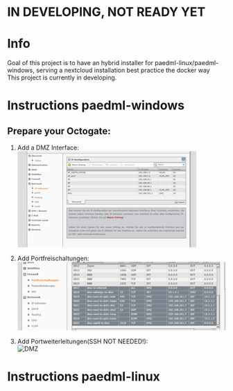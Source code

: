 # IN DEVELOPING, NOT READY YET

# Info
Goal of this project is to have an hybrid installer for paedml-linux/paedml-windows, serving a nextcloud installation best practice the docker way  
This project is currently in developing. 

# Instructions paedml-windows
## Prepare your Octogate:
1. Add a DMZ Interface:  
![DMZ](howto/fw_dmz.png?raw=true "DMZ Interface")

2. Add Portfreischaltungen:  
![DMZ](howto/fw_portfreischaltungen.png?raw=true "DMZ Portfreischaltungen")

3. Add Portweiterleitungen(SSH NOT NEEDED!):  
![DMZ](howto/fw_portweiterleitungen.png?raw=true "DMZ Portweiterleitungen")


# Instructions paedml-linux
